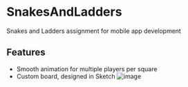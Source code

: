 # SnakesAndLadders
Snakes and Ladders assignment for mobile app development

## Features
* Smooth animation for multiple players per square
* Custom board, designed in Sketch ![image](https://splice.ie/snakesandladders/board.png)
